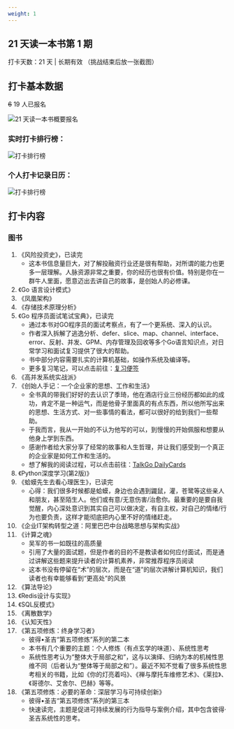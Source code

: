 ```yaml
---
weight: 1
---
```


## 21 天读一本书第 1 期

打卡天数：21 天 | 长期有效
（挑战结束后放一张截图）

## 打卡基本数据

~~6~~ 19 人已报名

![21 天读一本书概要报名](https://raw.githubusercontent.com/talkgo/learning/main/images/21days-desc.jpg)

### 实时打卡排行榜：

![打卡排行榜](https://raw.githubusercontent.com/talkgo/learning/main/images/21days-ranking.jpg)

### 个人打卡记录日历：

![打卡排行榜](https://raw.githubusercontent.com/talkgo/learning/main/images/21days-record.jpg)

## 打卡内容

### 图书

1. 《风险投资史》，已读完
	- 这本书信息量巨大，对了解投融资行业还是很有帮助，对所谓的能力也更多一层理解。人脉资源非常之重要，你的经历也很有价值。特别是你在一群牛人里面，愿意迈出去讲自己的故事，是创始人的必修课。
2. 《Go 语言设计模式》
3. 《凤凰架构》
4. 《存储技术原理分析》
5. 《Go 程序员面试笔试宝典》，已读完
	- 通过本书对GO程序员的面试考察点，有了一个更系统、深入的认识。
	- 作者深入拆解了逃逸分析、defer、slice、map、channel、interface、error、反射、并发、GPM、内存管理及回收等多个Go语言知识点，对日常学习和面试复习提供了很大的帮助。
	- 书中部分内容需要扎实的计算机基础，如操作系统及编译等。
	- 更多复习笔记，可以点击前往：[复习便签](https://de9tlneajv.feishu.cn/docx/NRpodFRkQowMgMxYxomcvDPxn3r)
6. 《高并发系统实战派》
7. 《创始人手记：一个企业家的思想、工作和生活》
	- 全书真的带我们好好的去认识了季琦，他在酒店行业三份经历都如此的成功，肯定不是一种运气，而是他骨子里面真的有点东西，所以他所写出来的思想、生活方式、对一些事情的看法，都可以很好的给到我们一些帮助。
	- 于我而言，我从一开始的不认为他写的可以，到慢慢的开始佩服和想要从他身上学到东西。
	- 感谢作者给大家分享了经常的故事和人生哲理，并让我们感受到一个真正的企业家是如何工作和生活的。
	- 想了解我的阅读过程，可以点击前往：[TalkGo DailyCards](https://talkgo.news/card/page)
8. 《Python深度学习(第2版)》
9. 《蛤蟆先生去看心理医生》，已读完
    - 心得：我们很多时候都是蛤蟆，身边也会遇到鼹鼠，灌，苍鹭等这些亲人和朋友，甚至陌生人。他们或有意/无意伤害/治愈你。最重要的是要自我觉醒，内心深处意识到其实自己可以做决定，有自主权，对自己的情绪/行为也要负责，这样才能彻底把内心里不好的情绪赶走。
10. 《企业IT架构转型之道：阿里巴巴中台战略思想与架构实战》
11. 《计算之魂》
    - 吴军的书一如既往的高质量
    - 引用了大量的面试题，但是作者的目的不是教读者如何应付面试，而是通过讲解这些题来提升读者的计算机素养，非常推荐程序员阅读
    - 这本书没有停留在“术”的层次，而是在“道”的层次讲解计算机知识，我们读者也有幸能够看到“更高处”的风景
12. 《算法导论》
13. 《Redis设计与实现》
14. 《SQL反模式》
15. 《离散数学》
16. 《认知天性》
17. 《第五项修炼：终身学习者》
    - 彼得•圣吉“第五项修炼”系列的第二本
    - 本书有几个重要的主题：个人修炼（有点玄学的味道）、系统性思考
    - 系统性思考认为“整体大于局部之和”，这与以演绎、归纳为本的机械性思维不同（后者认为“整体等于局部之和”）。最近不知不觉看了很多系统性思考相关的书籍，比如《你的灯亮着吗》、《禅与摩托车维修艺术》、《莱拉》、《哥德尔、艾舍尔、巴赫》等等。
18. 《第五项修炼：必要的革命：深层学习与可持续创新》
    - 彼得•圣吉“第五项修炼”系列的第三本
    - 快速读完，主题是促进可持续发展的行为指导与案例介绍，其中包含彼得·圣吉系统性的思考。
